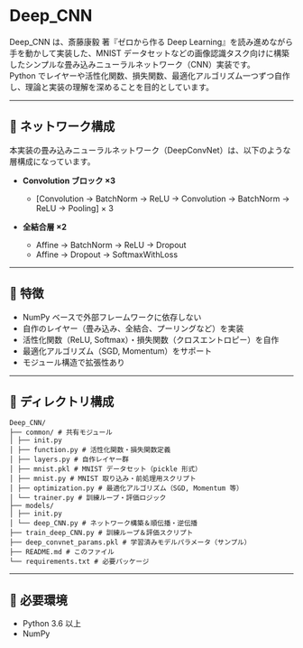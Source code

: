 # Deep_CNN

Deep_CNN は、斎藤康毅 著『ゼロから作る Deep Learning』を読み進めながら手を動かして実装した、MNIST データセットなどの画像認識タスク向けに構築したシンプルな畳み込みニューラルネットワーク（CNN）実装です。  
Python でレイヤーや活性化関数、損失関数、最適化アルゴリズム一つずつ自作し、理論と実装の理解を深めることを目的としています。

---
## 🔨 ネットワーク構成

本実装の畳み込みニューラルネットワーク（DeepConvNet）は、以下のような層構成になっています。  

- **Convolution ブロック ×3**  
  - [Convolution → BatchNorm → ReLU → Convolution → BatchNorm → ReLU → Pooling] × 3
    
- **全結合層 ×2**  
  - Affine → BatchNorm → ReLU → Dropout  
  - Affine → Dropout → SoftmaxWithLoss
    
---

## 🚀 特徴

- NumPy ベースで外部フレームワークに依存しない  
- 自作のレイヤー（畳み込み、全結合、プーリングなど）を実装  
- 活性化関数（ReLU, Softmax）・損失関数（クロスエントロピー）を自作  
- 最適化アルゴリズム（SGD, Momentum）をサポート  
- モジュール構造で拡張性あり

---

## 📝 ディレクトリ構成
```
Deep_CNN/
├── common/ # 共有モジュール
│ ├── init.py
│ ├── function.py # 活性化関数・損失関数定義
│ ├── layers.py # 自作レイヤー群
│ ├── mnist.pkl # MNIST データセット（pickle 形式）
│ ├── mnist.py # MNIST 取り込み・前処理用スクリプト
│ ├── optimization.py # 最適化アルゴリズム（SGD, Momentum 等）
│ └── trainer.py # 訓練ループ・評価ロジック
├── models/
│ ├── init.py
│ └── deep_CNN.py # ネットワーク構築＆順伝播・逆伝播
├── train_deep_CNN.py # 訓練ループ＆評価スクリプト
├── deep_convnet_params.pkl # 学習済みモデルパラメータ（サンプル）
├── README.md # このファイル
└── requirements.txt # 必要パッケージ
```

---

## 🔧 必要環境

- Python 3.6 以上  
- NumPy  
